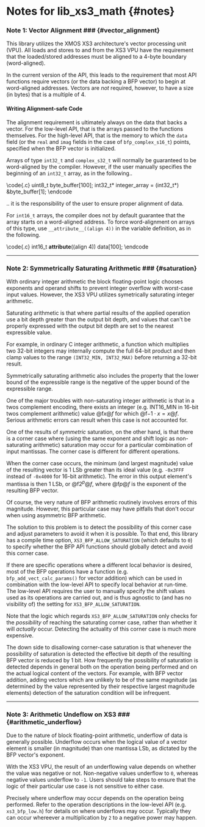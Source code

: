 
Notes for lib_xs3_math                          {#notes}
======================

### Note 1: Vector Alignment ###                {#vector_alignment}

This library utilizes the XMOS XS3 architecture's vector processing unit (VPU). All loads and stores to and from the XS3 VPU have the requirement that the loaded/stored addresses must be aligned to a 4-byte boundary (word-aligned).

In the current version of the API, this leads to the requirement that most API functions require vectors (or the data backing a BFP vector) to begin at word-aligned addresses. Vectors are *not* required, however, to have a size (in bytes) that is a multiple of 4.

#### Writing Alignment-safe Code ####

The alignment requirement is ultimately always on the data that backs a vector. For the low-level API, that is the arrays passed to the functions themselves. For the high-level API, that is the memory to which the `data` field (or the `real` and `imag` fields in the case of `bfp_complex_s16_t`) points, specified when the BFP vector is initialized.

Arrays of type `int32_t` and `complex_s32_t` will normally be guaranteed to be word-aligned by the compiler. However, if the user manually specifies the beginning of an `int32_t` array, as in the following..

\code{.c}
    uint8_t byte_buffer[100];
    int32_t* integer_array = (int32_t*) &byte_buffer[1];
\endcode

.. it is the responsibility of the user to ensure proper alignment of data.

For `int16_t` arrays, the compiler does not by default guarantee that the array starts on a word-aligned address. To
force word-alignment on arrays of this type, use `__attribute__((align 4))` in the variable definition, as in the following.

\code{.c}
    int16_t __attribute__((align 4)) data[100];
\endcode

---------
### Note 2: Symmetrically Saturating Arithmetic ###     {#saturation}

With ordinary integer arithmetic the block floating-point logic chooses exponents and operand shifts to prevent integer overflow with worst-case input values. However, the XS3 VPU utilizes symetrically saturating integer arithmetic.

Saturating arithmetic is that where partial results of the applied operation use a bit depth greater than the output bit depth, and values that can't be properly expressed with the output bit depth are set to the nearest expressible value. 

For example, in ordinary C integer arithmetic, a function which multiplies two 32-bit integers may internally compute the full 64-bit product and then clamp values to the range `(INT32_MIN, INT32_MAX)` before returning a 32-bit result.

Symmetrically saturating arithmetic also includes the property that the lower bound of the expressible range is the negative of the upper bound of the expressible range.

One of the major troubles with non-saturating integer arithmetic is that in a twos complement encoding, there exists an integer (e.g. INT16_MIN in 16-bit twos complement arithmetic) value @f$x@f$ for which  @f$-1 \cdot x = x@f$. Serious arithmetic errors can result when this case is not accounted for.

One of the results of _symmetric_ saturation, on the other hand, is that there is a corner case where (using the same exponent and shift logic as non-saturating arithmetic) saturation may occur for a particular combination of input mantissas. The corner case is different for different operations.

When the corner case occurs, the minimum (and largest magnitude) value of the resulting vector is 1 LSb greater than its ideal value (e.g. `-0x3FFF` instead of `-0x4000` for 16-bit arithmetic). The error in this output element's mantissa is then 1 LSb, or @f$2^p@f$, where @f$p@f$ is the exponent of the resulting BFP vector.

Of course, the very nature of BFP arithmetic routinely involves errors of this magnitude. However, this particular case may have pitfalls that don't occur when using asymmetric BFP arithmetic.

The solution to this problem is to detect the possibility of this corner case and adjust parameters to avoid it when it is possible. To that end, this library has a compile time option, `XS3_BFP_ALLOW_SATURATION` (which defaults to `0`) to specify whether the BFP API functions should globally detect and avoid this corner case. 

If there are specific operations where a different local behavior is desired, most of the BFP operations have a function (e.g. `bfp_add_vect_calc_params()` for vector addition) which can be used in combination with the low-level API to specify local behavior at run-time. The low-level API requires the user to manually specify the shift values used as its operations are carried out, and is thus agnostic to (and has no visibility of) the setting for `XS3_BFP_ALLOW_SATURATION`.

Note that the logic which regards `XS3_BFP_ALLOW_SATURATION` only checks for the _possibility_ of reaching the saturating corner case, rather than whether it will _actually_ occur. Detecting the actuality of this corner case is much more expensive.

The down side to disallowing corner-case saturation is that whenever the possibility of saturation is detected the effective bit depth of the resulting BFP vector is reduced by 1 bit. How frequently the possibility of saturation is detected depends in general both on the operation being performed and on the actual logical content of the vectors. For example, with BFP vector addition, adding vectors which are unlikely to be of the same magnitude (as determined by the value represented by their respective largest magnitude elements) detection of the saturation condition will be infrequent.

---------
### Note 3: Arithmetic Undeflow on XS3 ###              {#arithmetic_underflow}

Due to the nature of block floating-point arithmetic, underflow of data is generally possible. Underflow occurs when the logical value of a vector element is smaller (in magnitude) than one mantissa LSb, as dictated by the BFP vector's exponent.

With the XS3 VPU, the result of an underflowing value depends on whether the value was negative or not. Non-negative values underflow to `0`, whereas negative values underflow to `-1`. Users should take steps to ensure that the logic of their particular use case is not sensitive to either case.

Precisely where underflow may occur depends on the operation being performed. Refer to the operation descriptions in the low-level API (e.g. `xs3_bfp_low.h`) for details on where underflows may occur. Typically they can occur whereever a multiplication by `2` to a negative power may happen.